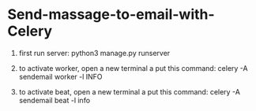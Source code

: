 # Send-massage-to-email-with-Celery

1. first run server: python3 manage.py runserver

2. to activate worker, open a new terminal a put this command:
  celery -A sendemail worker -l INFO

3. to activate beat, open a new terminal a put this command:
  celery -A sendemail beat -l info
